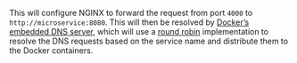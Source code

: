 This will configure NGINX to forward the request from port `4000` to `http://microservice:8080`. This will then be resolved by [Docker’s embedded DNS server](https://docs.docker.com/v17.09/engine/userguide/networking/configure-dns/), which will use a [round robin](https://en.wikipedia.org/wiki/Round-robin_DNS) implementation to resolve the DNS requests based on the service name and distribute them to the Docker containers.